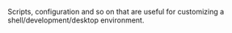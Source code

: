 Scripts, configuration and so on that are useful for customizing a shell/development/desktop environment.